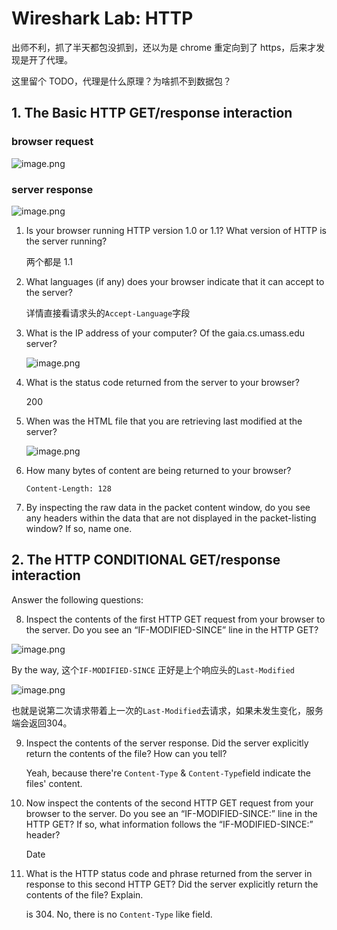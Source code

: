 # Wireshark Lab: HTTP

出师不利，抓了半天都包没抓到，还以为是 chrome 重定向到了 https，后来才发现是开了代理。

这里留个 TODO，代理是什么原理？为啥抓不到数据包？

## 1. The Basic HTTP GET/response interaction

### browser request

![image.png](https://p9-juejin.byteimg.com/tos-cn-i-k3u1fbpfcp/3274be0dbea74493b783a0a160e6c0d5~tplv-k3u1fbpfcp-watermark.image?)

### server response

![image.png](https://p1-juejin.byteimg.com/tos-cn-i-k3u1fbpfcp/a7e5da0aa13545f09f767c2ec650995e~tplv-k3u1fbpfcp-watermark.image?)

1. Is your browser running HTTP version 1.0 or 1.1? What version of HTTP is the
   server running?

   两个都是 1.1

2. What languages (if any) does your browser indicate that it can accept to the
   server?

   详情直接看请求头的`Accept-Language`字段

3. What is the IP address of your computer? Of the gaia.cs.umass.edu server?

   ![image.png](https://p3-juejin.byteimg.com/tos-cn-i-k3u1fbpfcp/991959ac96ab45b5b74e266910d959c0~tplv-k3u1fbpfcp-watermark.image?)

4. What is the status code returned from the server to your browser?

   200

5. When was the HTML file that you are retrieving last modified at the server?

   ![image.png](https://p1-juejin.byteimg.com/tos-cn-i-k3u1fbpfcp/10cd2b2133f94ecd9c513f248895682a~tplv-k3u1fbpfcp-watermark.image?)

6. How many bytes of content are being returned to your browser?

   `Content-Length: 128`

7. By inspecting the raw data in the packet content window, do you see any headers
   within the data that are not displayed in the packet-listing window? If so, name
   one.



## 2. The HTTP CONDITIONAL GET/response interaction

Answer the following questions:

8. Inspect the contents of the first HTTP GET request from your browser to the
server. Do you see an “IF-MODIFIED-SINCE” line in the HTTP GET?
  
  ![image.png](https://p1-juejin.byteimg.com/tos-cn-i-k3u1fbpfcp/aa998a092c1540a69e7a1616622bf106~tplv-k3u1fbpfcp-watermark.image?)

  By the way, 这个`IF-MODIFIED-SINCE` 正好是上个响应头的`Last-Modified`

  ![image.png](https://p9-juejin.byteimg.com/tos-cn-i-k3u1fbpfcp/f3b25fa014c543bcbc7599234de2df2b~tplv-k3u1fbpfcp-watermark.image?)

  也就是说第二次请求带着上一次的`Last-Modified`去请求，如果未发生变化，服务端会返回304。


9. Inspect the contents of the server response. Did the server explicitly return the
contents of the file? How can you tell?

   Yeah, because there're `Content-Type` & `Content-Type`field indicate the files' content.


10. Now inspect the contents of the second HTTP GET request from your browser to
the server. Do you see an “IF-MODIFIED-SINCE:” line in the HTTP GET? If
so, what information follows the “IF-MODIFIED-SINCE:” header?

    Date

11. What is the HTTP status code and phrase returned from the server in response to
this second HTTP GET? Did the server explicitly return the contents of the file?
Explain.

    is 304. No, there is no `Content-Type` like field.
